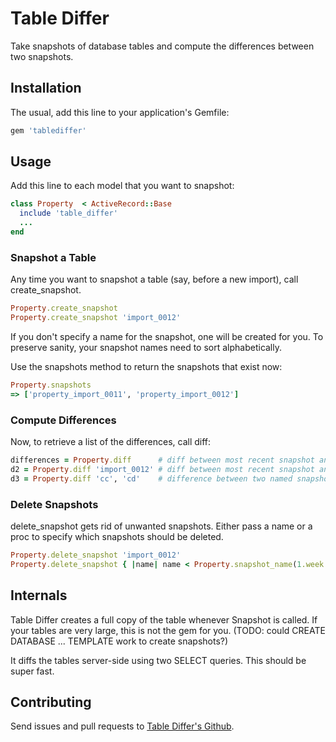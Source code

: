 # Table Differ

Take snapshots of database tables and compute the differences between two snapshots.

## Installation

The usual, add this line to your application's Gemfile:

```ruby
gem 'tablediffer'
```

## Usage

Add this line to each model that you want to snapshot:

```ruby
class Property  < ActiveRecord::Base
  include 'table_differ'
  ...
end
```

### Snapshot a Table

Any time you want to snapshot a table (say, before a new import),
call create_snapshot.

```ruby
Property.create_snapshot
Property.create_snapshot 'import_0012'
```

If you don't specify a name for the snapshot, one will be created for you.
To preserve sanity, your snapshot names need to sort alphabetically.

Use the snapshots method to return the snapshots that exist now:

```ruby
Property.snapshots
=> ['property_import_0011', 'property_import_0012']
```

### Compute Differences

Now, to retrieve a list of the differences, call diff:

```ruby
differences = Property.diff      # diff between most recent snapshot and model's table
d2 = Property.diff 'import_0012' # diff between most recent snapshot and named snapshot
d3 = Property.diff 'cc', 'cd'    # difference between two named snapshots
```

### Delete Snapshots

delete_snapshot gets rid of unwanted snapshots.
Either pass a name or a proc to specify which snapshots should be deleted.

```ruby
Property.delete_snapshot 'import_0012'
Property.delete_snapshot { |name| name < Property.snapshot_name(1.week.ago) }
```

## Internals

Table Differ creates a full copy of the table whenever Snapshot is called.
If your tables are very large, this is not the gem for you.
(TODO: could CREATE DATABASE ... TEMPLATE work to create snapshots?)

It diffs the tables server-side using two SELECT queries.  This should
be super fast.


## Contributing

Send issues and pull requests to [Table Differ's Github](github.com/bronson/tablediffer).

